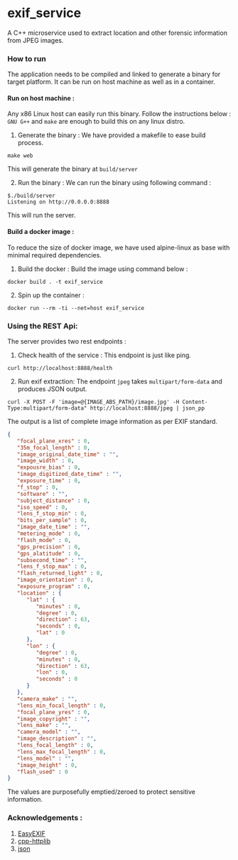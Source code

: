# exif_service
A C++ microservice used to extract location and other forensic information from JPEG images.

### How to run 
The application needs to be compiled and linked to generate a binary for target platform. It can be run on host machine as well as in a container.

#### Run on host machine :
Any x86 Linux host can easily run this binary. Follow the instructions below :
`GNU G++` and `make` are enough to build this on any linux distro. 

1. Generate the binary :
We have provided a makefile to ease build process. 
```
make web
```
This will generate the binary at `build/server`

2. Run the binary :
We can run the binary using following command :
```
$./build/server
Listening on http://0.0.0.0:8888

```
This will run the server. 

#### Build a docker image :
To reduce the size of docker image, we have used alpine-linux as base with minimal required dependencies.

1. Build the docker :
Build the image using command below :
```
docker build . -t exif_service
```

2. Spin up the container :
```
docker run --rm -ti --net=host exif_service
```

### Using the REST Api:
The server provides two rest endpoints :
1. Check health of the service :
This endpoint is just like ping.
```
curl http://localhost:8888/health
```

2. Run exif extraction:
The endpoint `jpeg` takes `multipart/form-data` and produces JSON output.
```
curl -X POST -F 'image=@{IMAGE_ABS_PATH}/image.jpg' -H Content-Type:multipart/form-data" http://localhost:8888/jpeg | json_pp
```

The output is a list of complete image information as per EXIF standard.

```json
{
   "focal_plane_xres" : 0,
   "35m_focal_length" : 0,
   "image_original_date_time" : "",
   "image_width" : 0,
   "expousre_bias" : 0,
   "image_digitized_date_time" : "",
   "exposure_time" : 0,
   "f_stop" : 0,
   "software" : "",
   "subject_distance" : 0,
   "iso_speed" : 0,
   "lens_f_stop_min" : 0,
   "bits_per_sample" : 0,
   "image_date_time" : "",
   "metering_mode" : 0,
   "flash_mode" : 0,
   "gps_precision" : 0,
   "gps_alatitude" : 0,
   "subsecond_time" : "",
   "lens_f_stop_max" : 0,
   "flash_returned_light" : 0,
   "image_orientation" : 0,
   "exposure_program" : 0,
   "location" : {
      "lat" : {
         "minutes" : 0,
         "degree" : 0,
         "direction" : 63,
         "seconds" : 0,
         "lat" : 0
      },
      "lon" : {
         "degree" : 0,
         "minutes" : 0,
         "direction" : 63,
         "lon" : 0,
         "seconds" : 0
      }
   },
   "camera_make" : "",
   "lens_min_focal_length" : 0,
   "focal_plane_yres" : 0,
   "image_copyright" : "",
   "lens_make" : "",
   "camera_model" : "",
   "image_description" : "",
   "lens_focal_length" : 0,
   "lens_max_focal_length" : 0,
   "lens_model" : "",
   "image_height" : 0,
   "flash_used" : 0
}
```
The values are purposefully emptied/zeroed to protect sensitive information.

### Acknowledgements :
1. [EasyEXIF](https://github.com/mayanklahiri/easyexif)
2. [cpp-httplib](https://github.com/yhirose/cpp-httplib)
3. [json](https://github.com/nlohmann/json)

